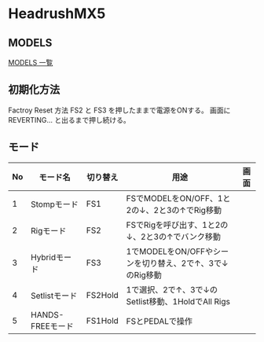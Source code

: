 # HeadrushMX5
## MODELS
[MODELS 一覧](https://github.com/78tch/HeadrushMX5/blob/master/Models.md)
  
## 初期化方法
Factroy Reset 方法
FS2 と FS3 を押したままで電源をONする。
画面に REVERTING... と出るまで押し続ける。
  
## モード

|No|モード名|切り替え|用途|画面|
|--|--|--|--|--|
|1|Stompモード|FS1|FSでMODELをON/OFF、1と2の↓、2と3の↑でRig移動||
|2|Rigモード|FS2|FSでRigを呼び出す、1と2の↓、2と3の↑でバンク移動||
|3|Hybridモード|FS3|1でMODELをON/OFFやシーンを切り替え、2で↑、3で↓のRig移動||
|4|Setlistモード|FS2Hold|1で選択、2で↑、3で↓のSetlist移動、1HoldでAll Rigs||
|5|HANDS-FREEモード|FS1Hold|FSとPEDALで操作||
